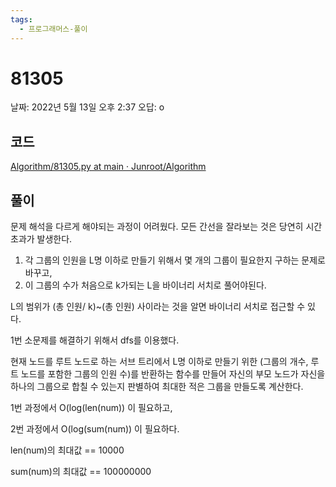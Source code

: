 ```yaml
---
tags:
  - 프로그래머스-풀이
---
```

# 81305

날짜: 2022년 5월 13일 오후 2:37
오답: o

## 코드

[Algorithm/81305.py at main · Junroot/Algorithm](https://github.com/Junroot/Algorithm/blob/main/programmers/81305.py)

## 풀이

문제 해석을 다르게 해야되는 과정이 어려웠다. 모든 간선을 잘라보는 것은 당연히 시간초과가 발생한다.

1. 각 그룹의 인원을 L명 이하로 만들기 위해서 몇 개의 그룹이 필요한지 구하는 문제로 바꾸고, 
2. 이 그룹의 수가 처음으로 k가되는 L을 바이너리 서치로 풀어야된다.

L의 범위가 (총 인원/ k)~(총 인원) 사이라는 것을 알면 바이너리 서치로 접근할 수 있다.

1번 소문제를 해결하기 위해서 dfs를 이용했다.

현재 노드를 루트 노드로 하는 서브 트리에서 L명 이하로 만들기 위한 (그룹의 개수, 루트 노드를 포함한 그룹의 인원 수)를 반환하는 함수를 만들어 자신의 부모 노드가 자신을 하나의 그룹으로 합칠 수 있는지 판별하여 최대한 적은 그룹을 만들도록 계산한다.

1번 과정에서 O(log(len(num)) 이 필요하고, 

2번 과정에서 O(log(sum(num)) 이 필요하다.

len(num)의 최대값 == 10000

sum(num)의 최대값 == 100000000